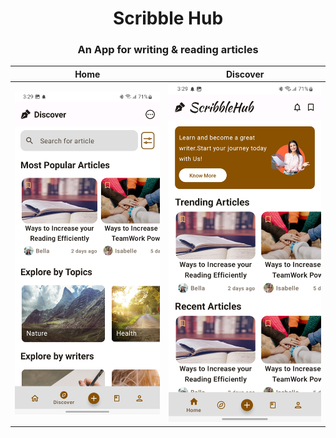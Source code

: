 <h1 align="center">Scribble Hub</h1>
<h3 align="Center">An App for writing & reading articles</h3>

|                              Home                               |                            Discover                             |
|:---------------------------------------------------------------:|:---------------------------------------------------------------:|
| ![](ImagesOfPj/Screenshot_20240107_032945_VastHiveCodeTest.jpg) | ![](ImagesOfPj/Screenshot_20240107_032938_VastHiveCodeTest.jpg) |

